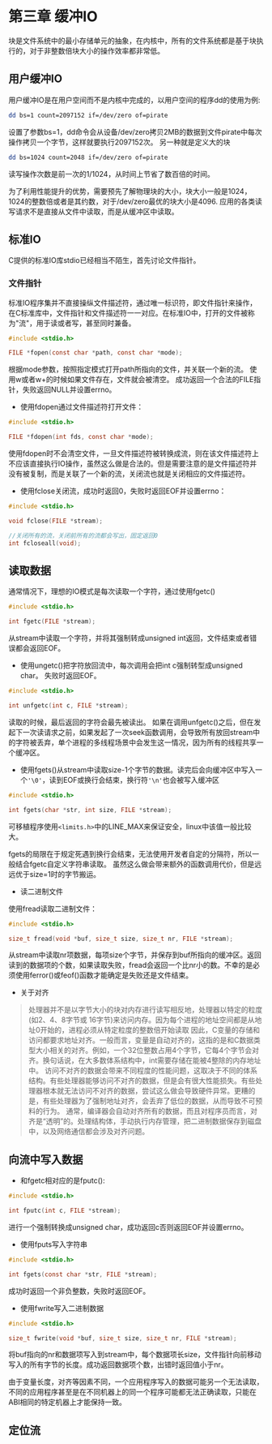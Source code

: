 # 第三章 缓冲IO

块是文件系统中的最小存储单元的抽象，在内核中，所有的文件系统都是基于块执行的，对于非整数倍块大小的操作效率都非常低。

## 用户缓冲IO

用户缓冲IO是在用户空间而不是内核中完成的，以用户空间的程序dd的使用为例:

```bash
dd bs=1 count=2097152 if=/dev/zero of=pirate
```

设置了参数bs=1，dd命令会从设备/dev/zero拷贝2MB的数据到文件pirate中每次操作拷贝一个字节，这样就要执行2097152次。
另一种就是定义大的块

```bash
dd bs=1024 count=2048 if=/dev/zero of=pirate
```

读写操作次数是前一次的1/1024，从时间上节省了数百倍的时间。

为了利用性能提升的优势，需要预先了解物理块的大小，块大小一般是1024，1024的整数倍或者是其约数，对于/dev/zero最优的块大小是4096.
应用的各类读写请求不是直接从文件中读取，而是从缓冲区中读取。

## 标准IO

C提供的标准IO库stdio已经相当不陌生，首先讨论文件指针。

### 文件指针

标准IO程序集并不直接操纵文件描述符，通过唯一标识符，即文件指针来操作，在C标准库中，文件指针和文件描述符一一对应。在标准IO中，打开的文件被称为"流"，用于读或者写，甚至同时兼备。

```c
#include <stdio.h>

FILE *fopen(const char *path, const char *mode);
```

根据mode参数，按照指定模式打开path所指向的文件，并关联一个新的流。
使用w或者w+的时候如果文件存在，文件就会被清空。
成功返回一个合法的FILE指针，失败返回NULL并设置errno。

* 使用fdopen通过文件描述符打开文件：

```c
#include <stdio.h>

FILE *fdopen(int fds, const char *mode);

```

使用fdopen时不会清空文件，一旦文件描述符被转换成流，则在该文件描述符上不应该直接执行IO操作，虽然这么做是合法的。但是需要注意的是文件描述符并没有被复制，而是关联了一个新的流，关闭流也就是关闭相应的文件描述符。

* 使用fclose关闭流，成功时返回0，失败时返回EOF并设置errno：

```c
#include <stdio.h>

void fclose(FILE *stream);

//关闭所有的流，关闭前所有的流都会写出，固定返回0
int fcloseall(void);          

```

## 读取数据

通常情况下，理想的IO模式是每次读取一个字符，通过使用fgetc()

```c
#include <stdio.h>

int fgetc(FILE *stream);

```

从stream中读取一个字符，并将其强制转成unsigned int返回，文件结束或者错误都会返回EOF。

* 使用ungetc()把字符放回流中，每次调用会把int c强制转型成unsigned char。
失败时返回EOF。

```c
#include <stdio.h>

int unfgetc(int c, FILE *stream);

```

读取的时候，最后返回的字符会最先被读出。
如果在调用unfgetc()之后，但在发起下一次读请求之前，如果发起了一次seek函数调用，会导致所有放回stream中的字符被丢弃，单个进程的多线程场景中会发生这一情况，因为所有的线程共享一个缓冲区。

* 使用fgets()从stream中读取size-1个字节的数据。读完后会向缓冲区中写入一个`'\0'`，读到EOF或换行会结束，换行符`'\n'`也会被写入缓冲区

```c
#include <stdio.h>

int fgets(char *str, int size, FILE *stream);

```

可移植程序使用`<limits.h>`中的LINE_MAX来保证安全，linux中该值一般比较大。

fgets的局限在于规定死遇到换行会结束，无法使用开发者自定的分隔符，所以一般结合fgetc自定义字符串读取。
虽然这么做会带来额外的函数调用代价，但是远远优于size=1时的字节搬运。

* 读二进制文件

使用fread读取二进制文件：

```c
#include <stdio.h>

size_t fread(void *buf, size_t size, size_t nr, FILE *stream);
```

从stream中读取nr项数据，每项size个字节，并保存到buf所指向的缓冲区。返回读到的数据项的个数，如果读取失败，fread会返回一个比nr小的数。不幸的是必须使用ferror()或feof()函数才能确定是失败还是文件结束。

* 关于对齐

> 处理器并不是以字节大小的块对内存进行读写相反地，处理器以特定的粒度(如2、4、8字节或 16字节)来访问内存。因为每个进程的地址空间都是从地址0开始的，进程必须从特定粒度的整数倍开始读取
因此，C变量的存储和访问都要求地址对齐。一般而言，变量是自动对齐的，这指的是和C数据类型大小相关的对齐。例如，一个32位整数占用4个字节，它每4个字节会对齐。换句话说，在大多数体系结构中，int需要存储在能被4整除的内存地址中。
访问不对齐的数据会带来不同程度的性能问题，这取决于不同的体系结构。有些处理器能够访问不对齐的数据，但是会有很大性能损失。有些处理器根本就无法访问不对齐的数据，尝试这么做会导致硬件异常。更糟的是，有些处理器为了强制地址对齐，会丢弃了低位的数据，从而导致不可预料的行为。
通常，编译器会自动对齐所有的数据，而且对程序员而言，对齐是“透明”的。处理结构体，手动执行内存管理，把二进制数据保存到磁盘中，以及网络通信都会涉及对齐问题。

## 向流中写入数据

* 和fgetc相对应的是fputc():

```c
#include <stdio.h>

int fputc(int c, FILE *stream);

```

进行一个强制转换成unsigned char，成功返回c否则返回EOF并设置errno。

* 使用fputs写入字符串

```c
#include <stdio.h>

int fgets(const char *str, FILE *stream);

```

成功时返回一个非负整数，失败时返回EOF。

* 使用fwrite写入二进制数据

```c
#include <stdio.h>

size_t fwrite(void *buf, size_t size, size_t nr, FILE *stream);
```

将buf指向的nr和数据项写入到stream中，每个数据项长size，文件指针向前移动写入的所有字节的长度。成功返回数据项个数，出错时返回值小于nr。

由于变量长度，对齐等因素不同，一个应用程序写入的数据可能另一个无法读取，不同的应用程序甚至是在不同机器上的同一个程序可能都无法正确读取，只能在ABI相同的特定机器上才能保持一致。

## 定位流